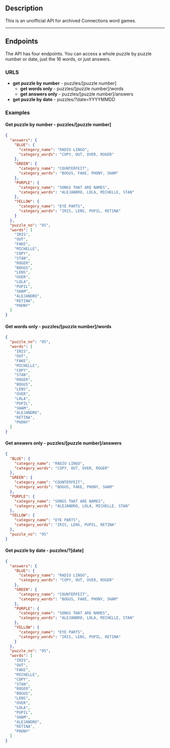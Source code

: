 ## Description

This is an unofficial API for archived Connections word games.

---

## Endpoints

The API has four endpoints. You can access a whole puzzle by puzzle number or date, just the 16 words, or just answers. 

### URLS

- **get puzzle by number** - puzzles/[puzzle number] 
  - **get words only** - puzzles/[puzzle number]/words
  - **get answers only** - puzzles/[puzzle number]/answers
-  **get puzzle by date** - puzzles/?date=YYYYMMDD

### Examples

#### Get puzzle by number - puzzles/[puzzle number]
```json
{
  "answers": {
    "BLUE": {
      "category_name": "RADIO LINGO",
      "category_words": "COPY, OUT, OVER, ROGER"
    },
    "GREEN": {
      "category_name": "COUNTERFEIT",
      "category_words": "BOGUS, FAKE, PHONY, SHAM"
    },
    "PURPLE": {
      "category_name": "SONGS THAT ARE NAMES",
      "category_words": "ALEJANDRO, LOLA, MICHELLE, STAN"
    },
    "YELLOW": {
      "category_name": "EYE PARTS",
      "category_words": "IRIS, LENS, PUPIL, RETINA"
    }
  },
  "puzzle_no": "95",
  "words": [
    "IRIS",
    "OUT",
    "FAKE",
    "MICHELLE",
    "COPY",
    "STAN",
    "ROGER",
    "BOGUS",
    "LENS",
    "OVER",
    "LOLA",
    "PUPIL",
    "SHAM",
    "ALEJANDRO",
    "RETINA",
    "PHONY"
  ]
}
```

#### Get words only - puzzles/[puzzle number]/words

```json
{
  "puzzle_no": "95",
  "words": [
    "IRIS",
    "OUT",
    "FAKE",
    "MICHELLE",
    "COPY",
    "STAN",
    "ROGER",
    "BOGUS",
    "LENS",
    "OVER",
    "LOLA",
    "PUPIL",
    "SHAM",
    "ALEJANDRO",
    "RETINA",
    "PHONY"
  ]
}
```

#### Get answers only - puzzles/[puzzle number]/answers

```json
{
  "BLUE": {
    "category_name": "RADIO LINGO",
    "category_words": "COPY, OUT, OVER, ROGER"
  },
  "GREEN": {
    "category_name": "COUNTERFEIT",
    "category_words": "BOGUS, FAKE, PHONY, SHAM"
  },
  "PURPLE": {
    "category_name": "SONGS THAT ARE NAMES",
    "category_words": "ALEJANDRO, LOLA, MICHELLE, STAN"
  },
  "YELLOW": {
    "category_name": "EYE PARTS",
    "category_words": "IRIS, LENS, PUPIL, RETINA"
  },
  "puzzle_no": "95"
}
```

#### Get puzzle by date - puzzles/?[date]

```json
{
  "answers": {
    "BLUE": {
      "category_name": "RADIO LINGO",
      "category_words": "COPY, OUT, OVER, ROGER"
    },
    "GREEN": {
      "category_name": "COUNTERFEIT",
      "category_words": "BOGUS, FAKE, PHONY, SHAM"
    },
    "PURPLE": {
      "category_name": "SONGS THAT ARE NAMES",
      "category_words": "ALEJANDRO, LOLA, MICHELLE, STAN"
    },
    "YELLOW": {
      "category_name": "EYE PARTS",
      "category_words": "IRIS, LENS, PUPIL, RETINA"
    }
  },
  "puzzle_no": "95",
  "words": [
    "IRIS",
    "OUT",
    "FAKE",
    "MICHELLE",
    "COPY",
    "STAN",
    "ROGER",
    "BOGUS",
    "LENS",
    "OVER",
    "LOLA",
    "PUPIL",
    "SHAM",
    "ALEJANDRO",
    "RETINA",
    "PHONY"
  ]
}
```

